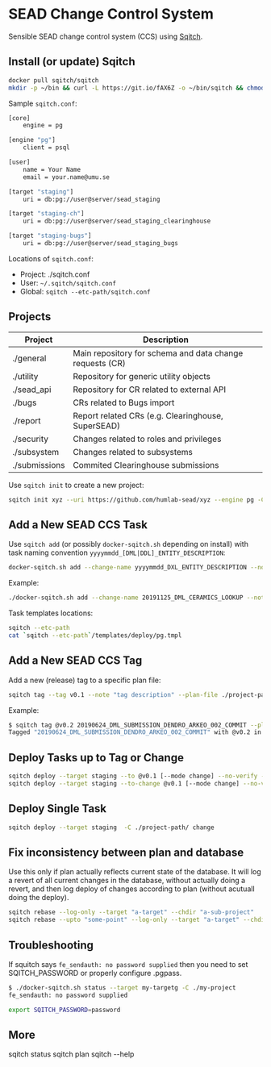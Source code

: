 # SEAD Change Control System

Sensible SEAD change control system (CCS) using [Sqitch](https://sqitch.org/).

## Install (or update) Sqitch

```bash
docker pull sqitch/sqitch
mkdir -p ~/bin && curl -L https://git.io/fAX6Z -o ~/bin/sqitch && chmod +x ~/bin/sqitch
```

Sample `sqitch.conf`:

```bash
[core]
    engine = pg

[engine "pg"]
    client = psql

[user]
    name = Your Name
    email = your.name@umu.se

[target "staging"]
    uri = db:pg://user@server/sead_staging

[target "staging-ch"]
    uri = db:pg://user@server/sead_staging_clearinghouse

[target "staging-bugs"]
    uri = db:pg://user@server/sead_staging_bugs
```

Locations of `sqitch.conf`:

- Project: ./sqitch.conf
- User: `~/.sqitch/sqitch.conf`
- Global: `sqitch --etc-path/sqitch.conf`

## Projects

| Project       | Description   |
| ------------- | ------------- |
| ./general     | Main repository for schema and data change requests (CR) |
| ./utility     | Repository for generic utility objects |
| ./sead_api    | Repository for CR related to external API |
| ./bugs        | CRs related to Bugs import |
| ./report      | Report related CRs (e.g. Clearinghouse, SuperSEAD) |
| ./security    | Changes related to roles and privileges |
| ./subsystem   | Changes related to subsystems |
| ./submissions | Commited Clearinghouse submissions |

Use `sqitch init` to create a new project:

```bash
sqitch init xyz --uri https://github.com/humlab-sead/xyz --engine pg -C xyz
```

## Add a New SEAD CCS Task

Use `sqitch add` (or possibly `docker-sqitch.sh` depending on install) with task naming convention `yyyymmdd_[DML|DDL]_ENTITY_DESCRIPTION`:

```bash
docker-sqitch.sh add --change-name yyyymmdd_DXL_ENTITY_DESCRIPTION --note "a note" --chdir ./project-path
```

Example:

```bash
./docker-sqitch.sh add --change-name 20191125_DML_CERAMICS_LOOKUP --note "Ceramics lookup data" --chdir ./general
```

Task templates locations:

```bash
sqitch --etc-path
cat `sqitch --etc-path`/templates/deploy/pg.tmpl
```

## Add a New SEAD CCS Tag

Add a new (release) tag to a specific plan file:

```bash
sqitch tag --tag v0.1 --note "tag description" --plan-file ./project-path/sqitch.plan
```

Example:

```bash
$ sqitch tag @v0.2 20190624_DML_SUBMISSION_DENDRO_ARKEO_002_COMMIT --plan-file ./general/sqitch.plan --note "Dendro archeology dataset commit"
Tagged "20190624_DML_SUBMISSION_DENDRO_ARKEO_002_COMMIT" with @v0.2 in general/sqitch.plan
```

## Deploy Tasks up to Tag or Change

```bash
sqitch deploy --target staging --to @v0.1 [--mode change] --no-verify -C ./project-path/
sqitch deploy --target staging --to-change @v0.1 [--mode change] --no-verify -C ./project-path/
```

## Deploy Single Task

```bash
sqitch deploy --target staging  -C ./project-path/ change
```

## Fix inconsistency between plan and database

Use this only if plan actually reflects current state of the database. It will log a revert of all current changes in the database,
without actually doing a revert, and then log deploy of changes according to plan (without acutuall doing the deploy).

```bash
sqitch rebase --log-only --target "a-target" --chdir "a-sub-project"
sqitch rebase --upto "some-point" --log-only --target "a-target" --chdir "a-sub-project"
```

## Troubleshooting

If squitch says `fe_sendauth: no password supplied` then you need to set SQITCH_PASSWORD or properly configure .pgpass.

 ```bash
 $ ./docker-sqitch.sh status --target my-targetg -C ./my-project
fe_sendauth: no password supplied

export SQITCH_PASSWORD=password
```

## More

sqitch status
sqitch plan
sqitch --help
